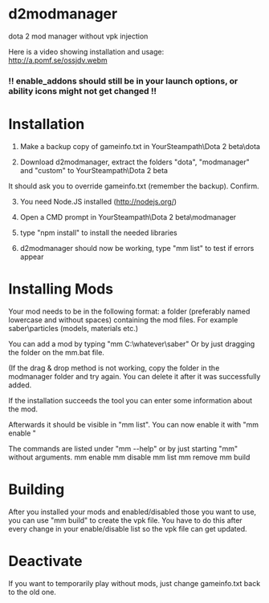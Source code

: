 # d2modmanager
dota 2 mod manager without vpk injection

Here is a video showing installation and usage: http://a.pomf.se/ossjdv.webm

### !! enable_addons should still be in your launch options, or ability icons might not get changed !!

# Installation
1. Make a backup copy of gameinfo.txt in YourSteampath\Dota 2 beta\dota

2. Download d2modmanager, extract the folders "dota", "modmanager" and "custom" to YourSteampath\Dota 2 beta

It should ask you to override gameinfo.txt (remember the backup). Confirm.

3. You need Node.JS installed (http://nodejs.org/)

4. Open a CMD prompt in YourSteampath\Dota 2 beta\modmanager

5. type "npm install" to install the needed libraries

6. d2modmanager should now be working, type "mm list" to test if errors appear

# Installing Mods
Your mod needs to be in the following format:
a folder (preferably named lowercase and without spaces) containing the mod files.
For example saber\particles (models, materials etc.)

You can add a mod by typing "mm C:\whatever\saber" Or by just dragging the folder on the mm.bat file.

(If the drag & drop method is not working, copy the folder in the modmanager folder and try again. You can delete it after it was successfully added.

If the installation succeeds the tool you can enter some information about the mod.

Afterwards it should be visible in "mm list". You can now enable it with "mm enable <modname>"

The commands are listed under "mm --help" or by just starting "mm" without arguments.
mm enable <modname>
mm disable <modname>
mm list
mm remove <modname>
mm build


# Building

After you installed your mods and enabled/disabled those you want to use, you can use "mm build" to create the vpk file.
You have to do this after every change in your enable/disable list so the vpk file can get updated.



# Deactivate
If you want to temporarily play without mods, just change gameinfo.txt back to the old one.
